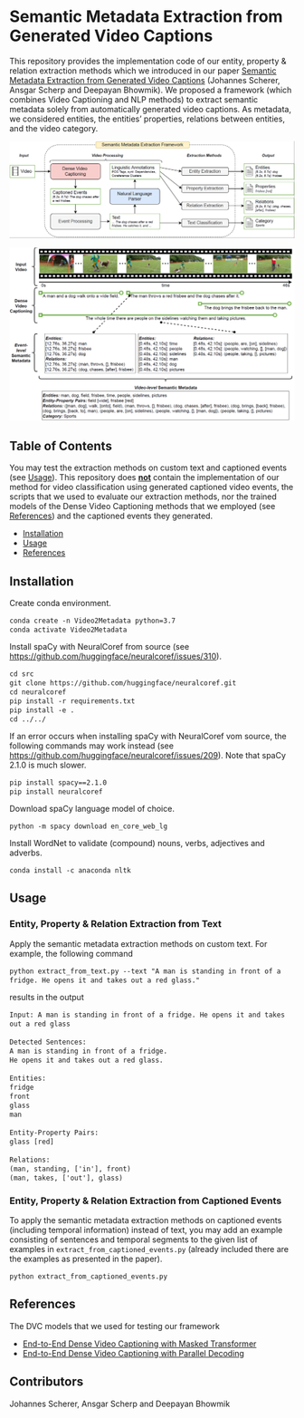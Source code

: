 # Semantic Metadata Extraction from Generated Video Captions

This repository provides the implementation code of our entity, property & relation extraction methods which we 
introduced in our paper [Semantic Metadata Extraction from Generated Video Captions](https://arxiv.org/abs/2211.02982) (Johannes Scherer, Ansgar Scherp and Deepayan Bhowmik). We proposed a framework (which combines Video Captioning and NLP methods) to 
extract semantic metadata solely from automatically generated video captions. As metadata, we considered entities, 
the entities’ properties, relations between entities, and the video category.

<p align="center">
  <img src="./resources/method_overview_1.png" width="800">
</p>

<p align="center">
  <img src="./resources/method_overview_2.png" width="800">
</p>


## Table of Contents
You may test the extraction methods on custom text and captioned events (see [Usage](#usage)). This repository does **<ins>not</ins>** contain the implementation of our method for video classification using generated captioned video events, the scripts that we used to evaluate our extraction methods, nor the trained models of the Dense Video Captioning methods that we employed (see [References](#references)) and the captioned events they generated.

- [Installation](#installation)
- [Usage](#usage)
- [References](#references)


## Installation

Create conda environment.
```
conda create -n Video2Metadata python=3.7
conda activate Video2Metadata
```

Install spaCy with NeuralCoref from source (see https://github.com/huggingface/neuralcoref/issues/310).
```
cd src
git clone https://github.com/huggingface/neuralcoref.git
cd neuralcoref
pip install -r requirements.txt
pip install -e .
cd ../../
```

If an error occurs when installing spaCy with NeuralCoref vom source, the following commands may work instead (see https://github.com/huggingface/neuralcoref/issues/209). Note that spaCy 2.1.0 is much slower.
```
pip install spacy==2.1.0
pip install neuralcoref
```

Download spaCy language model of choice.
```
python -m spacy download en_core_web_lg
```

Install WordNet to validate (compound) nouns, verbs, adjectives and adverbs.
```
conda install -c anaconda nltk
```




## Usage

### Entity, Property & Relation Extraction from Text
Apply the semantic metadata extraction methods on custom text. For example, the following command
```
python extract_from_text.py --text "A man is standing in front of a fridge. He opens it and takes out a red glass."
```

results in the output
```
Input: A man is standing in front of a fridge. He opens it and takes out a red glass

Detected Sentences:
A man is standing in front of a fridge.
He opens it and takes out a red glass.

Entities:
fridge
front
glass
man

Entity-Property Pairs:
glass [red]

Relations:
(man, standing, ['in'], front)
(man, takes, ['out'], glass)
```

### Entity, Property & Relation Extraction from Captioned Events
To apply the semantic metadata extraction methods on captioned events (including temporal information) instead of text, 
you may add an example consisting of sentences and temporal segments to the given list of examples in 
`extract_from_captioned_events.py` (already included there are the examples as presented in the paper).
```
python extract_from_captioned_events.py
```






## References
The DVC models that we used for testing our framework
- [End-to-End Dense Video Captioning with Masked Transformer](https://github.com/salesforce/densecap)
- [End-to-End Dense Video Captioning with Parallel Decoding](https://github.com/ttengwang/PDVC)



## Contributors
Johannes Scherer, Ansgar Scherp and Deepayan Bhowmik